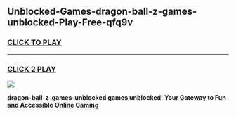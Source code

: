 
## Unblocked-Games-dragon-ball-z-games-unblocked-Play-Free-qfq9v
<h3>
<a href="https://premium76.site?title=dragon-ball-z-games-unblocked&ref=20M">CLICK TO PLAY</a></h3>
<hr>

<h3>
<a href="https://premium76.site?title=dragon-ball-z-games-unblocked&ref=20M">CLICK 2 PLAY</a>
  
</h3>

<a href="https://premium76.site?title=dragon-ball-z-games-unblocked&ref=19M"><img src="https://clearcache.store/games.png"></a>


**dragon-ball-z-games-unblocked games unblocked: Your Gateway to Fun and Accessible Online Gaming**
